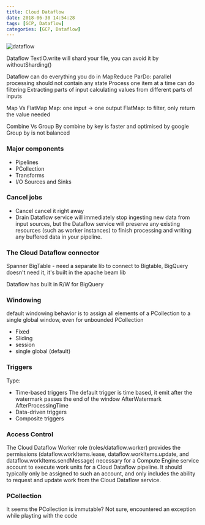 ```yaml
---
title: Cloud Dataflow
date: 2018-06-30 14:54:28
tags: [GCP, Dataflow]
categories: [GCP, Dataflow]
---
```


![dataflow](https://philsblog.b-cdn.net/images/dataflow.png "dataflow")

Dataflow TextIO.write will shard your file, you can avoid it by withoutSharding()

Dataflow can do everything you do in MapReduce
ParDo: parallel processing
should not contain any state
Process one item at a time
can do filtering
Extracting parts of input
calculating values from different parts of inputs


Map Vs FlatMap
Map: one input -> one output
FlatMap: to filter, only return the value needed

Combine Vs Group By
combine by key is faster and optimised by google
Group by is not balanced

### Major components
* Pipelines
* PCollection
* Transforms
* I/O Sources and Sinks 

### Cancel jobs
* Cancel
cancel it right away
* Drain
Dataflow service will immediately stop ingesting new data from input sources, but the Dataflow service will preserve any existing resources (such as worker instances) to finish processing and writing any buffered data in your pipeline.

### The Cloud Dataflow connector
Spanner
BigTable - need a separate lib to connect to Bigtable, BigQuery doesn't need it, it's built in the apache beam lib

Dataflow has built in R/W for BigQuery

### Windowing
default windowing behavior is to assign all elements of a PCollection to a single global window, even for unbounded PCollection
* Fixed
* Sliding
* session
* single global (default)

### Triggers
Type:
* Time-based triggers
	The default trigger is time based, it emit after the watermark passes the end of the window
	AfterWatermark
	AfterProcessingTime
* Data-driven triggers
* Composite triggers

### Access Control
 The Cloud Dataflow Worker role (roles/dataflow.worker) provides the permissions (dataflow.workItems.lease, dataflow.workItems.update, and dataflow.workItems.sendMessage) necessary for a Compute Engine service account to execute work units for a Cloud Dataflow pipeline. It should typically only be assigned to such an account, and only includes the ability to request and update work from the Cloud Dataflow service.

### PCollection
It seems the PCollection is immutable? Not sure, encountered an exception while playting with the code
